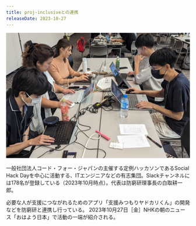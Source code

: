 ```yaml
---
title: proj-inclusiveとの連携
releaseDate: 2023-10-27
---
```

![](/image/PXL_20230827_都知事杯ハッカソン作業風景写真01.jpg)

一般社団法人コード・フォー・ジャパンの主催する定例ハッカソンであるSocial Hack Dayを中心に活動する、ITエンジニアなどの有志集団。Slackチャンネルには178名が登録している（2023年10月時点）。代表は防窮研理事長の白取耕一郎。

必要な人が支援につながれるためのアプリ「支援みつもりヤドカリくん」の開発などを防窮研と連携し行っている。
2023年10月27日［金］NHKの朝のニュース「おはよう日本」で活動の一端が紹介される。
